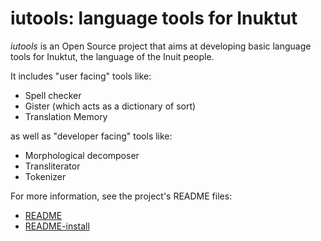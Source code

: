 # iutools: language tools for Inuktut

_iutools_ is an Open Source project that aims at developing basic language 
tools for Inuktut, the language of the Inuit people.
 
It includes "user facing" tools like: 
- Spell checker
- Gister (which acts as a dictionary of sort)
- Translation Memory

as well as "developer facing" tools like:
- Morphological decomposer
- Transliterator
- Tokenizer

For more information, see the project's README files:
- [README](https://github.com/iutools/iutools/blob/master/README.md)
- [README-install](https://github.com/iutools/iutools/blob/master/README-install.md)
    
    